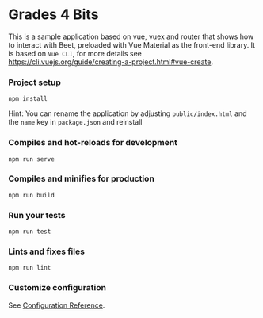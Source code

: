 # Grades 4 Bits

This is a sample application based on vue, vuex and router that shows how to interact with Beet, preloaded with Vue Material as the front-end library. It is based
on `Vue CLI`, for more details see https://cli.vuejs.org/guide/creating-a-project.html#vue-create.


### Project setup

```
npm install
```

Hint: You can rename the application by adjusting `public/index.html`
and the `name` key in `package.json` and reinstall

### Compiles and hot-reloads for development
```
npm run serve
```

### Compiles and minifies for production
```
npm run build
```

### Run your tests
```
npm run test
```

### Lints and fixes files
```
npm run lint
```

### Customize configuration
See [Configuration Reference](https://cli.vuejs.org/config/).
